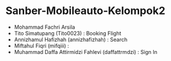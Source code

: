 # Sanber-Mobileauto-Kelompok2

- Mohammad Fachri Arsila
- Tito Simatupang (Tito0023) : Booking Flight
- Annizhamul Hafizhah (annizhafizhah) : Search
- Miftahul Fiqri (mifqiii) :
- Muhammad Daffa Attirmidzi Fahlevi (daffattrmdzi) : Sign In
